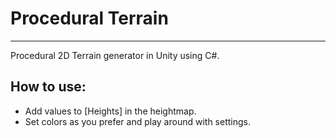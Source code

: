 # Procedural Terrain
---------------------------------------------


Procedural 2D Terrain generator in Unity using C#.
## How to use:
* Add values to [Heights] in the heightmap.
* Set colors as you prefer and play around with settings.

